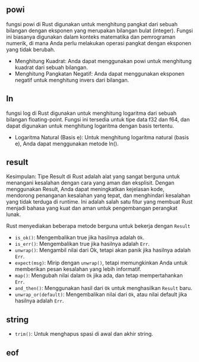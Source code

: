 ## powi
fungsi powi di Rust digunakan untuk menghitung pangkat dari sebuah bilangan dengan eksponen yang merupakan bilangan bulat (integer). Fungsi ini biasanya digunakan dalam konteks matematika dan pemrograman numerik, di mana Anda perlu melakukan operasi pangkat dengan eksponen yang tidak berubah.
* Menghitung Kuadrat: Anda dapat menggunakan powi untuk menghitung kuadrat dari sebuah bilangan.
* Menghitung Pangkatan Negatif: Anda dapat menggunakan eksponen negatif untuk menghitung invers dari bilangan.


## ln
fungsi log di Rust digunakan untuk menghitung logaritma dari sebuah bilangan floating-point. Fungsi ini tersedia untuk tipe data f32 dan f64, dan dapat digunakan untuk menghitung logaritma dengan basis tertentu.
* Logaritma Natural (Basis e): Untuk menghitung logaritma natural (basis e), Anda dapat menggunakan metode ln().


## result
Kesimpulan: Tipe Result di Rust adalah alat yang sangat berguna untuk menangani kesalahan dengan cara yang aman dan eksplisit. Dengan menggunakan Result, Anda dapat meningkatkan kejelasan kode, mendorong penanganan kesalahan yang tepat, dan menghindari kesalahan yang tidak terduga di runtime. Ini adalah salah satu fitur yang membuat Rust menjadi bahasa yang kuat dan aman untuk pengembangan perangkat lunak.

Rust menyediakan beberapa metode berguna untuk bekerja dengan `Result`
* `is_ok()`: Mengembalikan true jika hasilnya adalah `Ok`.
* `is_err()`: Mengembalikan true jika hasilnya adalah `Err`.
* `unwrap()`: Mengambil nilai dari Ok, tetapi akan panik jika hasilnya adalah `Err`.
* `expect(msg)`: Mirip dengan `unwrap()`, tetapi memungkinkan Anda untuk memberikan pesan kesalahan yang lebih informatif.
* `map()`: Mengubah nilai dalam `Ok` jika ada, dan tetap mempertahankan `Err`.
* `and_then()`: Menggunakan hasil dari `Ok` untuk menghasilkan `Result` baru.
* `unwrap_or(default)`: Mengembalikan nilai dari `Ok`, atau nilai default jika hasilnya adalah `Err`.


## string
* `trim()`: Untuk menghapus spasi di awal dan akhir string.













## eof
